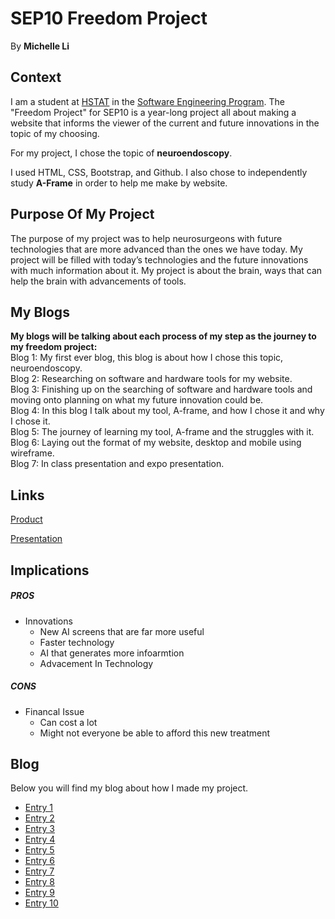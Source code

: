 # SEP10 Freedom Project
By **Michelle Li**

## Context
I am a student at [HSTAT](https://www.hstat.org/) in the [Software Engineering Program](https://hstatsep.github.io/). The "Freedom Project" for SEP10 is a year-long project all about making a website that informs the viewer of the current and future innovations in the topic of my choosing.

For my project, I chose the topic of **neuroendoscopy**. 

I used HTML, CSS, Bootstrap, and Github. I also chose to independently study **A-Frame** in order to help me make by website.

## Purpose Of My Project
The purpose of my project was to help neurosurgeons with future technologies that are more advanced than the ones we have today. My project will be filled with today’s technologies and the future innovations with much information about it. My project is about the brain, ways that can help the brain with advancements of tools.

## My Blogs
**My blogs will be talking about each process of my step as the journey to my freedom project:**                                                                                          
Blog 1: My first ever blog, this blog is about how I chose this topic, neuroendoscopy.                                                              
Blog 2: Researching on software and hardware tools for my website.                                                                               
Blog 3: Finishing up on the searching of software and hardware tools and moving onto planning on what my future innovation could be.                                         
Blog 4: In this blog I talk about my tool, A-frame, and how I chose it and why I chose it.                                                         
Blog 5: The journey of learning my tool, A-frame and the struggles with it.                                                                                 
Blog 6: Laying out the format of my website, desktop and mobile using wireframe.                                                                               
Blog 7: In class presentation and expo presentation.                                                                                                 

## Links

[Product](https://michellel7435.github.io/sep10-freedom-project/)

[Presentation](https://docs.google.com/presentation/d/1nhR61BbRQ-zceMzDkzPRqm8PU9MnOT3k_QOU-IT9Bkk/edit?usp=sharing)

## Implications
##### PROS
* Innovations
  * New AI screens that are far more useful
  * Faster technology
  * AI that generates more infoarmtion
  * Advacement In Technology
  
##### CONS
* Financal Issue
  * Can cost a lot
  * Might not everyone be able to afford this new treatment


## Blog
Below you will find my blog about how I made my project.

* [Entry 1](blog/entry01.md)
* [Entry 2](blog/entry02.md)
* [Entry 3](blog/entry03.md)
* [Entry 4](blog/entry04.md)
* [Entry 5](blog/entry05.md)
* [Entry 6](blog/entry06.md)
* [Entry 7](blog/entry07.md)
* [Entry 8](blog/entry08.md)
* [Entry 9](blog/entry09.md)
* [Entry 10](blog/entry10.md)

